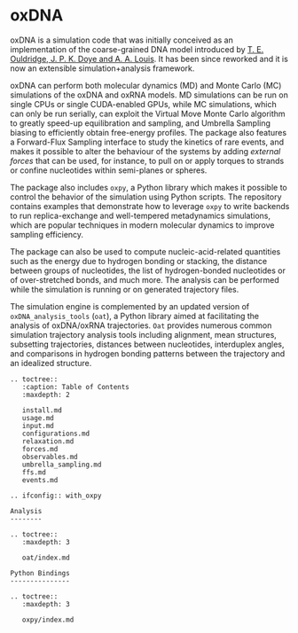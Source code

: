 # oxDNA

oxDNA is a simulation code that was initially conceived as an implementation of the coarse-grained DNA model introduced by [T. E. Ouldridge, J. P. K. Doye and A. A. Louis](http://dx.doi.org/10.1063/1.3552946). It has been since reworked and it is now an extensible simulation+analysis framework. 

oxDNA can perform both molecular dynamics (MD) and Monte Carlo (MC) simulations of the oxDNA and oxRNA models. MD simulations can be run on single CPUs or single CUDA-enabled GPUs, while MC simulations, which can only be run serially, can exploit the Virtual Move Monte Carlo algorithm to greatly speed-up equilibration and sampling, and Umbrella Sampling biasing to efficiently obtain free-energy profiles. The package also features a Forward-Flux Sampling interface to study the kinetics of rare events, and makes it possible to alter the behaviour of the systems by adding *external forces* that can be used, for instance, to pull on or apply torques to strands or confine nucleotides within semi-planes or spheres.

The package also includes `oxpy`, a Python library which makes it possible to control the behavior of the simulation using Python scripts. The repository contains examples that demonstrate how to leverage `oxpy` to write backends to run replica-exchange and well-tempered metadynamics simulations, which are popular techniques in modern molecular dynamics to improve sampling efficiency.

The package can also be used to compute nucleic-acid-related quantities such as the energy due to hydrogen bonding or stacking, the distance between groups of nucleotides, the list of hydrogen-bonded nucleotides or of over-stretched bonds, and much more. The analysis can be performed while the simulation is running or on generated trajectory files.

The simulation engine is complemented by an updated version of `oxDNA_analysis_tools` (`oat`), a Python library aimed at facilitating the analysis of oxDNA/oxRNA trajectories. `Oat` provides numerous common simulation trajectory analysis tools including alignment, mean structures, subsetting trajectories, distances between nucleotides, interduplex angles, and comparisons in hydrogen bonding patterns between the trajectory and an idealized structure.

```{eval-rst}
.. toctree::
   :caption: Table of Contents
   :maxdepth: 2
   
   install.md
   usage.md
   input.md
   configurations.md
   relaxation.md
   forces.md
   observables.md
   umbrella_sampling.md
   ffs.md
   events.md
```

```{eval-rst}
.. ifconfig:: with_oxpy

Analysis
--------

.. toctree::
   :maxdepth: 3
   
   oat/index.md

Python Bindings
---------------

.. toctree::
   :maxdepth: 3
   
   oxpy/index.md
```
